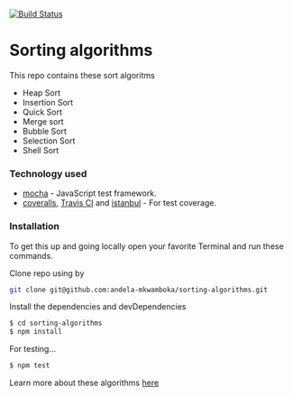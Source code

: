 [![Build Status](https://travis-ci.org/andela-mkwamboka/sorting-algorithms.svg?branch=develop)](https://travis-ci.org/andela-mkwamboka/sorting-algorithms)

# Sorting algorithms

This repo contains these sort algoritms

  - Heap Sort
  - Insertion Sort
  - Quick Sort
  - Merge sort
  - Bubble Sort
  - Selection Sort
  - Shell Sort


### Technology used

* [mocha](https://mochajs.org/) - JavaScript test framework.
* [coveralls](https://coveralls.io/), [Travis CI](https://travis-ci.org/andela-mkwamboka/sorting-algorithms) and [istanbul](https://istanbul.js.org/) - For test coverage.

### Installation

To get this up and going locally open your favorite Terminal and run these commands.

Clone repo using by 
```sh
git clone git@github.com:andela-mkwamboka/sorting-algorithms.git
```

Install the dependencies and devDependencies
```sh
$ cd sorting-algorithms
$ npm install
```

For testing...
```sh
$ npm test
```

Learn more about these algorithms [here](https://medium.com/@Nikah/algorithms-sorting-c270049fc19b)